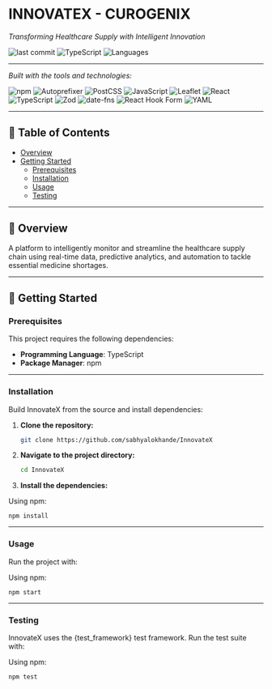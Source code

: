 # INNOVATEX - CUROGENIX

_Transforming Healthcare Supply with Intelligent Innovation_

![last commit](https://img.shields.io/badge/last%20commit-yesterday-brightgreen)
![TypeScript](https://img.shields.io/badge/typescript-97.5%25-blue)
![Languages](https://img.shields.io/badge/languages-3-blue)

---

_Built with the tools and technologies:_

![npm](https://img.shields.io/badge/npm-red)
![Autoprefixer](https://img.shields.io/badge/Autoprefixer-red)
![PostCSS](https://img.shields.io/badge/PostCSS-orange)
![JavaScript](https://img.shields.io/badge/JavaScript-yellow)
![Leaflet](https://img.shields.io/badge/Leaflet-green)
![React](https://img.shields.io/badge/React-blue)
![TypeScript](https://img.shields.io/badge/TypeScript-blue)
![Zod](https://img.shields.io/badge/Zod-blue)
![date-fns](https://img.shields.io/badge/datefns-pink)
![React Hook Form](https://img.shields.io/badge/React%20Hook%20Form-pink)
![YAML](https://img.shields.io/badge/YAML-red)

---

## 📑 Table of Contents

- [Overview](#-overview)
- [Getting Started](#-getting-started)
  - [Prerequisites](#prerequisites)
  - [Installation](#installation)
  - [Usage](#usage)
  - [Testing](#testing)

---

## 🧭 Overview

A platform to intelligently monitor and streamline the healthcare supply chain using real-time data, predictive analytics, and automation to tackle essential medicine shortages.

---

## 🚀 Getting Started

### Prerequisites

This project requires the following dependencies:

- **Programming Language**: TypeScript  
- **Package Manager**: npm

---

### Installation

Build InnovateX from the source and install dependencies:

1. **Clone the repository:**

   ```bash
   git clone https://github.com/sabhyalokhande/InnovateX
   
2. **Navigate to the project directory:**

    ```bash
    cd InnovateX
    
3. **Install the dependencies:**

Using npm:

    npm install

---

### Usage

Run the project with:

Using npm:

    npm start

---

### Testing

InnovateX uses the {test_framework} test framework. Run the test suite with:

Using npm:

    npm test
